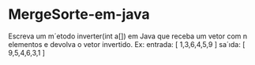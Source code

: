 # MergeSorte-em-java
Escreva um m´etodo inverter(int a[]) em Java que receba um vetor com n elementos e devolva o vetor invertido. Ex: entrada: [ 1,3,6,4,5,9 ] sa´ıda: [ 9,5,4,6,3,1 ]
